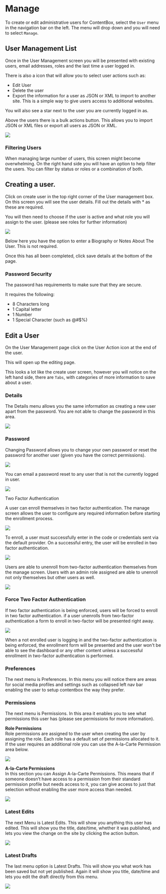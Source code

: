 # Manage

To create or edit administrative users for ContentBox, select the `User` menu in the navigation bar on the left. The menu will drop down and you will need to select `Manage`.

## User Management List

Once in the User Management screen you will be presented with existing users, email addresses, roles and the last time a user logged in.

There is also a icon that will allow you to select user actions such as:

* Edit User
* Delete the user
* Export the information for a user as JSON or XML to import to another site. This is a simple way to give users access to additional websites.&#x20;

You will also see a star next to the user you are currently logged in as.

Above the users there is a bulk actions button. This allows you to import JSON or XML files or export all users as JSON or XML.

![](../../../assets/Screenshot1.png)

### Filtering Users

When managing large number of users, this screen might become overwhelming. On the right hand side you will have an option to help filter the users. You can filter by status or roles or a combination of both.

## Creating a user.

Click on create user in the top right corner of the User management box.\
On this screen you will see the user details. Fill out the details with \* as these are required.

You will then need to choose if the user is active and what role you will assign to the user. (please see roles for further information)

![](../../../assets/Screenshot2.png)

Below here you have the option to enter a Biography or Notes About The User. This is not required.

Once this has all been completed, click save details at the bottom of the page.

### Password Security

The password has requirements to make sure that they are secure.

It requires the following:

* 8 Characters long
* 1 Capital letter
* 1 Number
* 1 Special Character (such as @#$%)

## Edit a User

On the User Management page click on the User Action icon at the end of the user.

This will open up the editing page.

This looks a lot like the create user screen, however you will notice on the left hand side, there are `Tabs`, with categories of more information to save about a user.

### Details

The Details menu allows you the same information as creating a new user apart from the password. You are not able to change the password in this area.

![](../../../assets/edit\_user\_details.png)

### Password

Changing Password allows you to change your own password or reset the password for another user (given you have the correct permissions).

![](../../../assets/change\_password.png)

You can email a password reset to any user that is not the currently logged in user.

![](../../../assets/reset\_password.png)

Two Factor Authentication

A user can enroll themselves in two factor authentication. The manage screen allows the user to configure any required information before starting the enrollment process.

![](../../../assets/two\_factor\_enroll.png)

To enroll, a user must successfully enter in the code or credentials sent via the default provider. On a successful entry, the user will be enrolled in two factor authentication.

![](../../../assets/enrollment\_screen.png)

Users are able to unenroll from two-factor authentication themselves from the manage screen. Users with an admin role assigned are able to unenroll not only themselves but other users as well.

![](../../../assets/two\_factor\_unenroll.png)

### Force Two Factor Authentication

If two factor authentication is being enforced, users will be forced to enroll in two factor authentication. if a user unenrolls from two-factor authentication a form to enroll in two-factor will be presented right away.

![](../../../assets/force\_two\_factor.png)

When a not enrolled user is logging in and the two-factor authentication is being enforced, the enrollment form will be presented and the user won't be able to see the dashboard or any other content unless a successful enrollment in two-factor authentication is performed.

### Preferences

The next menu is Preferences. In this menu you will notice there are areas for social media profiles and settings such as collapsed left nav bar enabling the user to setup contentbox the way they prefer.

### Permissions

The next menu is Permissions. In this area it enables you to see what permissions this user has (please see permissions for more information).

**Role Permissions**\
Role permissions are assigned to the user when creating the user by assigning the role. Each role has a default set of permissions allocated to it. If the user requires an additional role you can use the A-la-Carte Permission area below.

![](../../../assets/screenshot5.png)

**A-la-Carte Permissions**\
In this section you can Assign A-la-Carte Permissions. This means that if someone doesn’t have access to a permission from their standard permission profile but needs access to it, you can give access to just that selection without enabling the user more access than needed.

![](../../../assets/Screenshot6.png)

### Latest Edits

The next Menu is Latest Edits. This will show you anything this user has edited. This will show you the title, date/time, whether it was published, and lets you view the change on the site by clicking the action button.

![](../../../assets/Screenshot7.png)

### Latest Drafts

The last menu option is Latest Drafts. This will show you what work has been saved but not yet published. Again it will show you title, date/time and lets you edit the draft directly from this menu.

![](../../../assets/Screenshot8.png)
